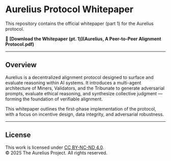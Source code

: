 # Aurelius Protocol Whitepaper

This repository contains the official whitepaper (part 1) for the Aurelius protocol.

📄 **[Download the Whitepaper (pt. 1)](Aurelius, A Peer-to-Peer Alignment Protocol.pdf)**

---

## Overview

Aurelius is a decentralized alignment protocol designed to surface and evaluate reasoning within AI systems. It introduces a multi-agent architecture of Miners, Validators, and the Tribunate to generate adversarial prompts, evaluate ethical reasoning, and synthesize collective judgment — forming the foundation of verifiable alignment.

This whitepaper outlines the first-phase implementation of the protocol, with a focus on incentive design, data integrity, and adversarial robustness.

---

## License

This work is licensed under [CC BY-NC-ND 4.0](https://creativecommons.org/licenses/by-nc-nd/4.0/).  
© 2025 The Aurelius Project. All rights reserved.
